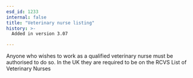 ```yaml
---
esd_id: 1233
internal: false
title: "Veterinary nurse listing"
history: >-
  Added in version 3.07

---
```


Anyone who wishes to work as a qualified veterinary nurse must be authorised to do so.
In the UK they are required to be on the RCVS List of Veterinary Nurses


